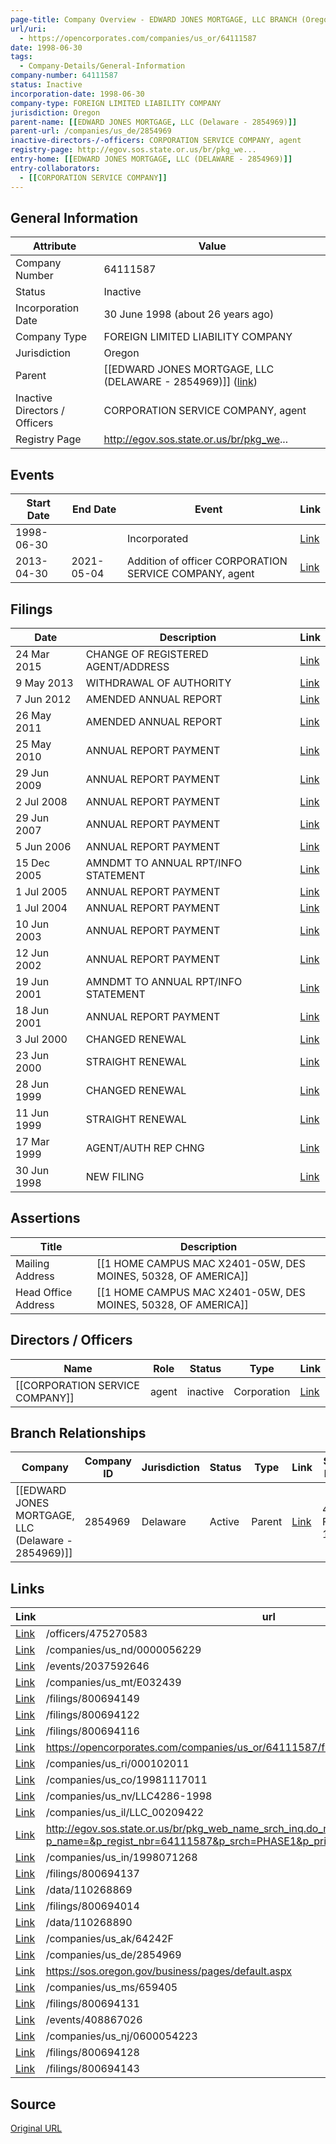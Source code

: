 ```yaml
---
page-title: Company Overview - EDWARD JONES MORTGAGE, LLC BRANCH (Oregon - 64111587)
url/uri:
  - https://opencorporates.com/companies/us_or/64111587
date: 1998-06-30
tags:
  - Company-Details/General-Information
company-number: 64111587
status: Inactive
incorporation-date: 1998-06-30
company-type: FOREIGN LIMITED LIABILITY COMPANY
jurisdiction: Oregon
parent-name: [[EDWARD JONES MORTGAGE, LLC (Delaware - 2854969)]]
parent-url: /companies/us_de/2854969
inactive-directors-/-officers: CORPORATION SERVICE COMPANY, agent
registry-page: http://egov.sos.state.or.us/br/pkg_we...
entry-home: [[EDWARD JONES MORTGAGE, LLC (DELAWARE - 2854969)]]
entry-collaborators:
  - [[CORPORATION SERVICE COMPANY]]
---
```


## General Information
| Attribute          | Value                                       |
|--------------------|---------------------------------------------|
| Company Number     | 64111587                                    |
| Status             | Inactive                                    |
| Incorporation Date | 30 June 1998 (about 26 years ago)           |
| Company Type       | FOREIGN LIMITED LIABILITY COMPANY           |
| Jurisdiction       | Oregon                                      |
| Parent             | [[EDWARD JONES MORTGAGE, LLC (DELAWARE - 2854969)]] ([link](/companies/us_de/2854969)) |
| Inactive Directors / Officers | CORPORATION SERVICE COMPANY, agent          |
| Registry Page      | http://egov.sos.state.or.us/br/pkg_we...    |

## Events

| Start Date | End Date   | Event                                                   | Link |
|------------|------------|-------------------------------------------------------|------|
| 1998-06-30 |            | Incorporated                                            | [Link](https://opencorporates.com/events/408867026) |
| 2013-04-30 | 2021-05-04 | Addition of officer CORPORATION SERVICE COMPANY, agent  | [Link](https://opencorporates.com/events/2037592646) |

## Filings
| Date        | Description                    | Link |
|-------------|--------------------------------|-------|
| 24 Mar 2015 | CHANGE OF REGISTERED AGENT/ADDRESS | [Link](https://opencorporates.com/filings/800694149) |
| 9 May 2013  | WITHDRAWAL OF AUTHORITY        | [Link](https://opencorporates.com/filings/800694143) |
| 7 Jun 2012  | AMENDED ANNUAL REPORT          | [Link](https://opencorporates.com/filings/800694137) |
| 26 May 2011 | AMENDED ANNUAL REPORT          | [Link](https://opencorporates.com/filings/800694131) |
| 25 May 2010 | ANNUAL REPORT PAYMENT          | [Link](https://opencorporates.com/filings/800694014) |
| 29 Jun 2009 | ANNUAL REPORT PAYMENT          | [Link](https://opencorporates.com/filings/800694128) |
| 2 Jul 2008  | ANNUAL REPORT PAYMENT          | [Link](https://opencorporates.com/filings/800694122) |
| 29 Jun 2007 | ANNUAL REPORT PAYMENT          | [Link](https://opencorporates.com/filings/800694116) |
| 5 Jun 2006  | ANNUAL REPORT PAYMENT          | [Link](https://opencorporates.com/filings/800694110) |
| 15 Dec 2005 | AMNDMT TO ANNUAL RPT/INFO STATEMENT | [Link](https://opencorporates.com/filings/800694104) |
| 1 Jul 2005  | ANNUAL REPORT PAYMENT          | [Link](https://opencorporates.com/filings/800694098) |
| 1 Jul 2004  | ANNUAL REPORT PAYMENT          | [Link](https://opencorporates.com/filings/800694092) |
| 10 Jun 2003 | ANNUAL REPORT PAYMENT          | [Link](https://opencorporates.com/filings/800694065) |
| 12 Jun 2002 | ANNUAL REPORT PAYMENT          | [Link](https://opencorporates.com/filings/800694020) |
| 19 Jun 2001 | AMNDMT TO ANNUAL RPT/INFO STATEMENT | [Link](https://opencorporates.com/filings/800694086) |
| 18 Jun 2001 | ANNUAL REPORT PAYMENT          | [Link](https://opencorporates.com/filings/800694074) |
| 3 Jul 2000  | CHANGED RENEWAL                | [Link](https://opencorporates.com/filings/800694032) |
| 23 Jun 2000 | STRAIGHT RENEWAL               | [Link](https://opencorporates.com/filings/800694038) |
| 28 Jun 1999 | CHANGED RENEWAL                | [Link](https://opencorporates.com/filings/800694041) |
| 11 Jun 1999 | STRAIGHT RENEWAL               | [Link](https://opencorporates.com/filings/800694047) |
| 17 Mar 1999 | AGENT/AUTH REP CHNG            | [Link](https://opencorporates.com/filings/800694053) |
| 30 Jun 1998 | NEW FILING                     | [Link](https://opencorporates.com/filings/800694059) |

## Assertions
| Title               | Description                                             |
|---------------------|---------------------------------------------------------|
| Mailing Address     | [[1 HOME CAMPUS MAC X2401-05W, DES MOINES, 50328, OF AMERICA]] |
| Head Office Address | [[1 HOME CAMPUS MAC X2401-05W, DES MOINES, 50328, OF AMERICA]] |

## Directors / Officers
| Name                 | Role            | Status     | Type        | Link |
|----------------------|-----------------|------------|-------------|------|
| [[CORPORATION SERVICE COMPANY]] | agent           | inactive   | Corporation | [Link](https://opencorporates.com/officers/475270583) |

## Branch Relationships
| Company                       | Company ID            | Jurisdiction         | Status   | Type       | Link                                | Start Date   | End Date     | Statement Link                      |
|--------------------------------|----------------------|----------------------|----------|------------|-------------------------------------|--------------|--------------|-------------------------------------|
| [[EDWARD JONES MORTGAGE, LLC (Delaware - 2854969)]] | 2854969              | Delaware             | Active   | Parent     | [Link](https://opencorporates.com/companies/us_de/2854969) | 4 Feb 1998   | N/A          | [Statement](https://opencorporates.com/statements/1055452340) |

## Links
| Link   | url                            
|--------|--------------------------------|
| [Link](/officers/475270583) |/officers/475270583           |
| [Link](/companies/us_nd/0000056229) |/companies/us_nd/0000056229   |
| [Link](/events/2037592646) |/events/2037592646            |
| [Link](/companies/us_mt/E032439) |/companies/us_mt/E032439      |
| [Link](/filings/800694149) |/filings/800694149            |
| [Link](/filings/800694122) |/filings/800694122            |
| [Link](/filings/800694116) |/filings/800694116            |
| [Link](https://opencorporates.com/companies/us_or/64111587/filings) |https://opencorporates.com/companies/us_or/64111587/filings|
| [Link](/companies/us_ri/000102011) |/companies/us_ri/000102011    |
| [Link](/companies/us_co/19981117011) |/companies/us_co/19981117011  |
| [Link](/companies/us_nv/LLC4286-1998) |/companies/us_nv/LLC4286-1998 |
| [Link](/companies/us_il/LLC_00209422) |/companies/us_il/LLC_00209422 |
| [Link](http://egov.sos.state.or.us/br/pkg_web_name_srch_inq.do_name_srch?p_name=&p_regist_nbr=64111587&p_srch=PHASE1&p_print=FALSE&p_entity_status=ACTINA) |http://egov.sos.state.or.us/br/pkg_web_name_srch_inq.do_name_srch?p_name=&p_regist_nbr=64111587&p_srch=PHASE1&p_print=FALSE&p_entity_status=ACTINA|
| [Link](/companies/us_in/1998071268) |/companies/us_in/1998071268   |
| [Link](/filings/800694137) |/filings/800694137            |
| [Link](/data/110268869) |/data/110268869               |
| [Link](/filings/800694014) |/filings/800694014            |
| [Link](/data/110268890) |/data/110268890               |
| [Link](/companies/us_ak/64242F) |/companies/us_ak/64242F       |
| [Link](/companies/us_de/2854969) |/companies/us_de/2854969      |
| [Link](https://sos.oregon.gov/business/pages/default.aspx) |https://sos.oregon.gov/business/pages/default.aspx|
| [Link](/companies/us_ms/659405) |/companies/us_ms/659405       |
| [Link](/filings/800694131) |/filings/800694131            |
| [Link](/events/408867026) |/events/408867026             |
| [Link](/companies/us_nj/0600054223) |/companies/us_nj/0600054223   |
| [Link](/filings/800694128) |/filings/800694128            |
| [Link](/filings/800694143) |/filings/800694143            |

## Source
[Original URL](https://opencorporates.com/companies/us_or/64111587)
